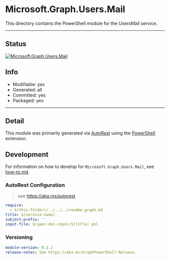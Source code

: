 <!-- region Generated -->
# Microsoft.Graph.Users.Mail
This directory contains the PowerShell module for the UsersMail service.

---
## Status
[![Microsoft.Graph.Users.Mail](https://img.shields.io/powershellgallery/v/Microsoft.Graph.Users.Mail.svg?style=flat-square&label=Microsoft.Graph.Users.Mail "Microsoft.Graph.Users.Mail")](https://www.powershellgallery.com/packages/Microsoft.Graph.Users.Mail/)

## Info
- Modifiable: yes
- Generated: all
- Committed: yes
- Packaged: yes

---
## Detail
This module was primarily generated via [AutoRest](https://github.com/Azure/autorest) using the [PowerShell](https://github.com/Azure/autorest.powershell) extension.

## Development
For information on how to develop for `Microsoft.Graph.Users.Mail`, see [how-to.md](how-to.md).
<!-- endregion -->

### AutoRest Configuration

> see https://aka.ms/autorest

``` yaml
require:
  - $(this-folder)/../../../readme.graph.md
title: $(service-name)
subject-prefix: ''
input-file: $(spec-doc-repo)/$(title).yml
```
### Versioning

``` yaml
module-version: 0.2.1
release-notes: See https://aka.ms/GraphPowerShell-Release.
```
